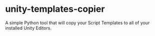 # unity-templates-copier
A simple Python tool that will copy your Script Templates to all of your installed Unity Editors.
